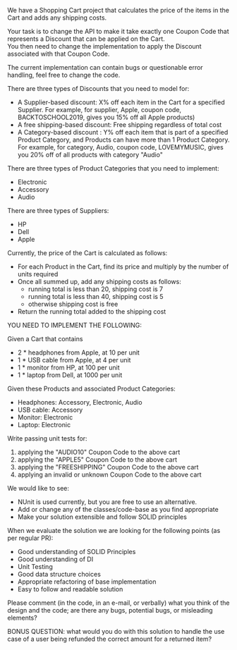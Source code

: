﻿We have a Shopping Cart project that calculates the price of the items in the Cart and adds any shipping costs.

Your task is to change the API to make it take exactly one Coupon Code that represents a Discount that can be applied on the Cart.  
You then need to change the implementation to apply the Discount associated with that Coupon Code.

The current implementation can contain bugs or questionable error handling, feel free to change the code.

There are three types of Discounts that you need to model for:
- A Supplier-based discount: X% off each item in the Cart for a specified Supplier. For example, for supplier, Apple, coupon code, BACKTOSCHOOL2019, gives you 15% off all Apple products)
- A free shipping-based discount: Free shipping regardless of total cost
- A Category-based discount : Y% off each item that is part of a specified Product Category, and Products can have more than 1 Product Category. For example, for category, Audio, coupon code, LOVEMYMUSIC, gives you 20% off of all products with category "Audio"

There are three types of Product Categories that you need to implement:
- Electronic
- Accessory
- Audio

There are three types of Suppliers:
- HP
- Dell
- Apple

Currently, the price of the Cart is calculated as follows:
- For each Product in the Cart, find its price and multiply by the number of units required
- Once all summed up, add any shipping costs as follows:
    - running total is less than 20, shipping cost is 7
    - running total is less than 40, shipping cost is 5
    - otherwise shipping cost is free
- Return the running total added to the shipping cost


YOU NEED TO IMPLEMENT THE FOLLOWING:

Given a Cart that contains
- 2 * headphones from Apple, at 10 per unit
- 1 * USB cable from Apple, at 4 per unit
- 1 * monitor from HP, at 100 per unit
- 1 * laptop from Dell, at 1000 per unit

Given these Products and associated Product Categories:
- Headphones: Accessory, Electronic, Audio
- USB cable: Accessory
- Monitor: Electronic
- Laptop: Electronic

Write passing unit tests for:

1) applying the "AUDIO10" Coupon Code to the above cart
2) applying the "APPLE5" Coupon Code to the above cart
3) applying the "FREESHIPPING" Coupon Code to the above cart
4) applying an invalid or unknown Coupon Code to the above cart

We would like to see:
- NUnit is used currently, but you are free to use an alternative.
- Add or change any of the classes/code-base as you find appropriate
- Make your solution extensible and follow SOLID principles

When we evaluate the solution we are looking for the following points (as per regular PR):

- Good understanding of SOLID Principles    
- Good understanding of DI    
- Unit Testing    
- Good data structure choices    
- Appropriate refactoring of base implementation
- Easy to follow and readable solution


Please comment (in the code, in an e-mail, or verbally) what you think of the design and the code; are there any bugs, potential bugs, or misleading elements?


BONUS QUESTION:  what would you do with this solution to handle the use case of a user being refunded the correct amount for a returned item?
